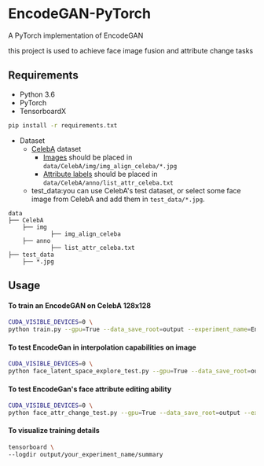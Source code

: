 # EncodeGAN-PyTorch

A PyTorch implementation of EncodeGAN

this project is used to achieve face image fusion and attribute change tasks

## Requirements

* Python 3.6
* PyTorch
* TensorboardX

```bash
pip install -r requirements.txt
```

* Dataset
  * [CelebA](http://mmlab.ie.cuhk.edu.hk/projects/CelebA.html) dataset
    * [Images](https://www.dropbox.com/sh/8oqt9vytwxb3s4r/AADSNUu0bseoCKuxuI5ZeTl1a/Img?dl=0&preview=img_align_celeba.zip) should be placed in `data/CelebA/img/img_align_celeba/*.jpg`
    * [Attribute labels](https://www.dropbox.com/sh/8oqt9vytwxb3s4r/AAA8YmAHNNU6BEfWMPMfM6r9a/Anno?dl=0&preview=list_attr_celeba.txt) should be placed in `data/CelebA/anno/list_attr_celeba.txt`
  * test_data:you can use CelebA's test dataset, or select some face image from CelebA and add them in `test_data/*.jpg`.
```text
data
├── CelebA
    ├── img
            ├── img_align_celeba
    ├── anno
            ├── list_attr_celeba.txt
├── test_data
    ├── *.jpg
```

## Usage

#### To train an EncodeGAN on CelebA 128x128

```bash
CUDA_VISIBLE_DEVICES=0 \
python train.py --gpu=True --data_save_root=output --experiment_name=Encode_GAN --total_steps=100000 --latent_dim=128 --batch_size=32 --b1=0 --b2=0.999 --data_path='data/CelebA/img/img_align_celeba' --attr_path='data/CelebA/anno/list_attr_celeba.txt' --data_save_root='output' --E_mode='enc' --n_e=2
```

#### To test EncodeGan in interpolation capabilities on image

```bash
CUDA_VISIBLE_DEVICES=0 \
python face_latent_space_explore_test.py --gpu=True --data_save_root=output --experiment_name=face_latent_space_explore_test --weight_path=output/Encode_GAN/checkpoint/weights.99999.pth --setting_path=output/Encode_GAN/setting.txt --test_data_path=test_data
```

#### To test EncodeGan's face attribute editing ability
```bash
CUDA_VISIBLE_DEVICES=0 \
python face_attr_change_test.py --gpu=True --data_save_root=output --experiment_name=face_attr_change_test --data_path=data/CelebA/img/img_align_celeba --attr_path=data/CelebA/anno/list_attr_celeba.txt --data_save_root=output --weight_path=output/Encode_GAN/checkpoint/weights.99999.pth --setting_path=output/Encode_GAN/setting.txt --test_data_path=test_data
```

#### To visualize training details

```bash
tensorboard \
--logdir output/your_experiment_name/summary
```